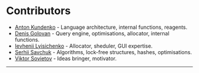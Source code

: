 # Contributors

- [Anton Kundenko](https://github.com/singaraiona) - Language architecture, internal functions, reagents.
- [Denis Golovan](https://github.com/MageSlayer) - Query engine, optimisations, allocator, internal functions.
- [Ievhenii Lyisichenko](https://github.com/lseugene) - Allocator, sheduler, GUI expertise.
- [Serhii Savchuk](https://github.com/ser-vasilich) - Algorithms, lock-free structures, hashes, optimisations.
- [Viktor Sovietov](https://github.com/vsov) - Ideas bringer, motivator.

---
